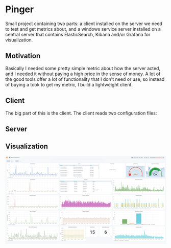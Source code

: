 # Pinger
Small project containing two parts: a client installed on the server we need to test and get metrics about, and a windows service server installed on a central server that contains ElasticSearch, Kibana and/or Grafana for visualization.

## Motivation
Basically I needed some pretty simple metric about how the server acted, and I needed it without paying a high price in the sense of money. A lot of the good tools offer a lot of functionality that I don't need or use, so instead of buying a took to get my metric, I build a lightweight client.

## Client
The big part of this is the client. The client reads two configuration files:


## Server


## Visualization

![Grafana visualization of the data](./dumps/2018-05-20_2347.png)